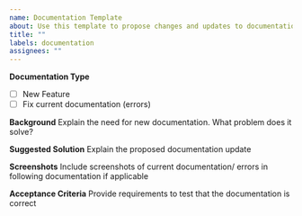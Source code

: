 ```yaml
---
name: Documentation Template
about: Use this template to propose changes and updates to documentation
title: ""
labels: documentation
assignees: ""
---
```


**Documentation Type**

- [ ] New Feature
- [ ] Fix current documentation (errors)

**Background**
Explain the need for new documentation. What problem does it solve?

**Suggested Solution**
Explain the proposed documentation update

**Screenshots**
Include screenshots of current documentation/ errors in following documentation if applicable

**Acceptance Criteria**
Provide requirements to test that the documentation is correct
